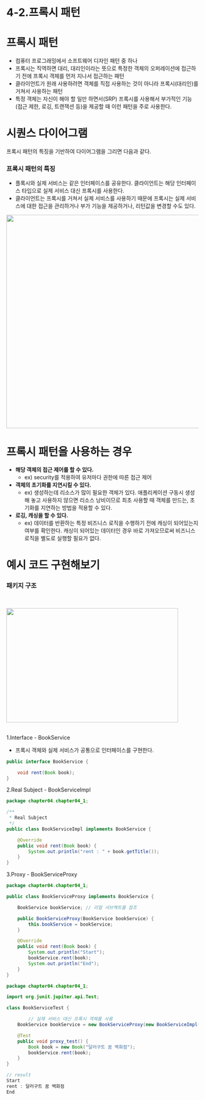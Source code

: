 # 4-2.프록시 패턴

# 프록시 패턴

- 컴퓨터 프로그래밍에서 소프트웨어 디자인 패턴 중 하나
- 프록시는 직역하면 대리, 대리인이라는 뜻으로 특정한 객체의 오퍼레이션에 접근하기 전에 프록시 객체를 먼저 지나서 접근하는 패턴
- 클라이언트가 원래 사용하려면 객체를 직접 사용하는 것이 아니라 프록시(대리인)를 거쳐서 사용하는 패턴
- 특정 객체는 자신이 해야 할 일만 하면서(SRP) 프록시를 사용해서 부가적인 기능(접근 제한, 로깅, 트랜잭션 등)을 제공할 때 이런 패턴을 주로 사용한다.

# 시퀀스 다이어그램

프록시 패턴의 특징을 기반하여 다이어그램을 그리면 다음과 같다.

### 프록시 패턴의 특징

- 플록시와 실제 서비스는 같은 인터페이스를 공유한다. 클라이언트는 해당 인터페이스 타입으로 실제 서비스 대신 프록시를 사용한다.
- 클라이언트는 프록시를 거쳐서 실제 서비스를 사용하기 때문에 프록시는 실제 서비스에 대한 접근을 관리하거나 부가 기능을 제공하거나, 리턴값을 변경할 수도 있다.

<img src="https://user-images.githubusercontent.com/52793122/155619607-3da2d19e-d899-44f6-8239-253be45760ba.png"  width="600" height="560"/>


# 프록시 패턴을 사용하는 경우

- **해당 객체의 접근 제어를 할 수 있다.**
    - ex) security를 적용하여 유저마다 권한에 따른 접근 제어
- **객체의 초기화를 지연시킬 수 있다.**
    - ex) 생성하는데 리소스가 많이 필요한 객체가 있다. 애플리케이션 구동시 생성해 놓고 사용하지 않으면 리소스 낭비이므로 최초 사용할 때 객체를 만드는, 초기화를 지연하는 방법을 적용할 수 있다.
- **로깅, 캐싱을 할 수 있다.**
    - ex) 데이터를 반환하는 특정 비즈니스 로직을 수행하기 전에 캐싱이 되어있는지 여부를 확인한다. 캐싱이 되어있는 데이터인 경우 바로 가져오므로써 비즈니스 로직을 별도로 실행할 필요가 없다.

# 예시 코드 구현해보기

### 패키지 구조
<br/>

<img src="https://user-images.githubusercontent.com/52793122/155619617-4b7c8add-f6ec-48d2-8468-366d55f97c56.jpeg"  width="450" height="300"/> <br/>

<br/>
1.Interface - BookService

- 프록시 객체와 실제 서비스가 공통으로 인터페이스를 구현한다.

```java
public interface BookService {

    void rent(Book book);
}
```

2.Real Subject - BookServiceImpl

```java
package chapter04.chapter04_1;

/**
 * Real Subject
 */
public class BookServiceImpl implements BookService {

    @Override
    public void rent(Book book) {
        System.out.println("rent : " + book.getTitle());
    }
}
```

3.Proxy - BookServiceProxy

```java
package chapter04.chapter04_1;

public class BookServiceProxy implements BookService {

    BookService bookService; // 리얼 서브젝트를 참조

    public BookServiceProxy(BookService bookService) {
        this.bookService = bookService;
    }

    @Override
    public void rent(Book book) {
        System.out.println("Start");
        bookService.rent(book);
        System.out.println("End");
    }
}

```

```java
package chapter04.chapter04_1;

import org.junit.jupiter.api.Test;

class BookServiceTest {

		// 실제 서비스 대신 프록시 객체를 사용
    BookService bookService = new BookServiceProxy(new BookServiceImpl());

    @Test
    public void proxy_test() {
        Book book = new Book("달러구트 꿈 백화점");
        bookService.rent(book);
    }
}

// result
Start
rent : 달러구트 꿈 백화점
End
```